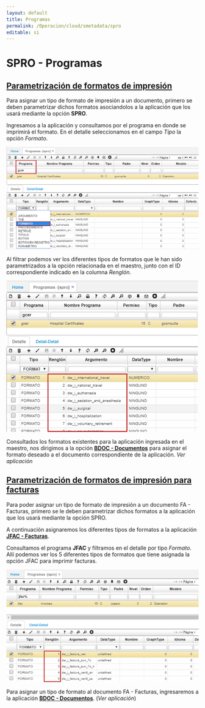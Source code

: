 ```yaml
---
layout: default
title: Programas
permalink: /Operacion/cloud/smetadata/spro
editable: si
---
```


# SPRO - Programas


## [Parametrización de formatos de impresión](http://docs.oasiscom.com/Operacion/cloud/smetadata/spro#parametrización-de-formatos-de-impresión)

Para asignar un tipo de formato de impresión a un documento, primero se deben parametrizar dichos formatos asociandolos a la aplicación que los usará mediante la opción **SPRO**.  

Ingresamos a la aplicación y consultamos por el programa en donde se imprimirá el formato. En el detalle seleccionamos en el campo _Tipo_ la opción _Formato_.  

![](spro1.png)

Al filtrar podemos ver los diferentes tipos de formatos que le han sido parametrizados a la opción relacionada en el maestro, junto con el ID correspondiente indicado en la columna _Renglón_.  

![](spro2.png)

Consultados los formatos existentes para la aplicación ingresada en el maestro,  nos dirigimos a la opción [**BDOC - Documentos**](http://docs.oasiscom.com/Operacion/common/bsistema/bdoc#parametrización-de-formatos-de-impresión) para asignar el formato deseado a el documento correspondiente de la aplicación. _Ver aplicación_  


## [Parametrización de formatos de impresión para facturas](http://docs.oasiscom.com/Operacion/cloud/smetadata/spro#parametrización-de-formatos-de-impresión-para-facturas)

Para poder asignar un tipo de formato de impresión a un documento FA - Facturas, primero se le deben parametrizar dichos formatos a la aplicación que los usará mediante la opción SPRO.  

A continuación asignaremos los diferentes tipos de formatos a la aplicación [**JFAC - Facturas**](http://docs.oasiscom.com/Operacion/movil/jfac#impresión--dinámica-de-facturas).  

Consultamos el programa **JFAC** y filtramos en el detalle por tipo _Formato_. Allí podemos ver los 5 diferentes tipos de formatos que tiene asignada la opción JFAC para imprimir facturas.  

![](spro.png)

Para asignar un tipo de formato al documento FA - Facturas, ingresaremos a la aplicación [**BDOC - Documentos**](http://docs.oasiscom.com/Operacion/common/bsistema/bdoc#parametrización-de-formatos-de-impresión-para-facturas). (_Ver aplicación_)







